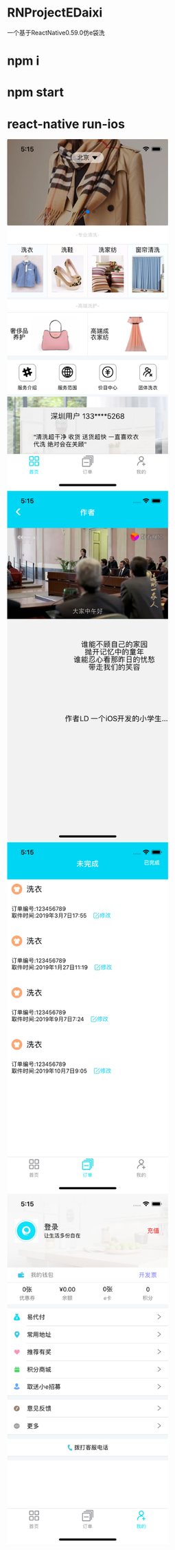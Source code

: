 # RNProjectEDaixi
一个基于ReactNative0.59.0仿e袋洗
# npm i <br/>
# npm start <br/>
# react-native run-ios <br/>

<img src="https://github.com/Buliceli/RNProjectEDaixi/blob/master/images/Simulator%20Screen%20Shot%20-%20iPhone%20X%20-%202019-09-11%20at%2017.15.34.png" alt="" width="375">

<img src="https://github.com/Buliceli/RNProjectEDaixi/blob/master/images/Simulator%20Screen%20Shot%20-%20iPhone%20X%20-%202019-09-11%20at%2017.15.40.png" alt="" width="375">

<img src="https://github.com/Buliceli/RNProjectEDaixi/blob/master/images/Simulator%20Screen%20Shot%20-%20iPhone%20X%20-%202019-09-11%20at%2017.15.45.png" alt="" width="375">

<img src="https://github.com/Buliceli/RNProjectEDaixi/blob/master/images/Simulator%20Screen%20Shot%20-%20iPhone%20X%20-%202019-09-11%20at%2017.15.48.png" alt="" width="375">
